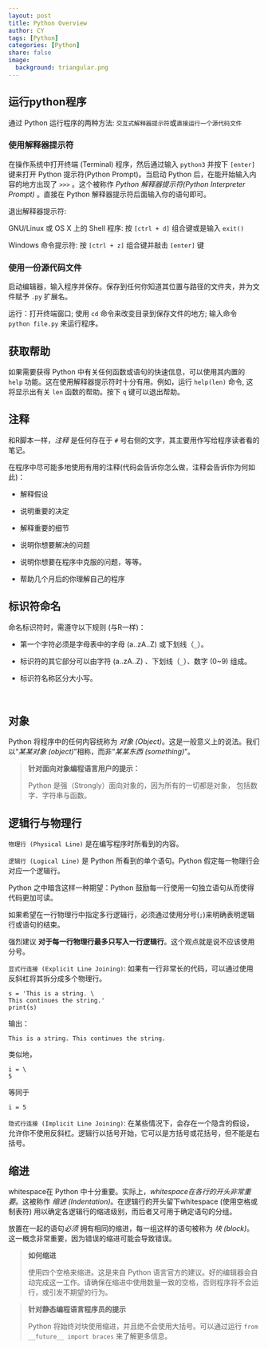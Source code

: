 ```yaml
---
layout: post
title: Python Overview
author: CY
tags: [Python]
categories: [Python]
share: false
image:
  background: triangular.png
---
```




## 运行python程序

通过 Python 运行程序的两种方法: `交互式解释器提示符`或`直接运行一个源代码文件`                                



### 使用解释器提示符

在操作系统中打开终端 (Terminal) 程序，然后通过输入 `python3` 并按下 `[enter]` 键来打开 Python 提示符(Python Prompt)。当启动 Python 后，在能开始输入内容的地方出现了 `>>>` 。这个被称作 *Python 解释器提示符(Python Interpreter Prompt)* 。直接在 Python 解释器提示符后面输入你的语句即可。                               

退出解释器提示符:                                     

GNU/Linux 或 OS X 上的 Shell 程序: 按 `[ctrl + d]` 组合键或是输入 `exit()`                      

Windows 命令提示符: 按 `[ctrl + z]` 组合键并敲击 `[enter]` 键                    



### 使用一份源代码文件      

启动编辑器，输入程序并保存。保存到任何你知道其位置与路径的文件夹，并为文件赋予 `.py` 扩展名。           

运行：打开终端窗口; 使用 `cd` 命令来改变目录到保存文件的地方; 输入命令 `python file.py` 来运行程序。            



## 获取帮助

如果需要获得 Python 中有关任何函数或语句的快速信息，可以使用其内置的 `help` 功能。这在使用解释器提示符时十分有用。例如，运行 `help(len)` 命令, 这将显示出有关 `len` 函数的帮助。按下 `q` 键可以退出帮助。



## 注释

和R脚本一样，*注释* 是任何存在于 `#` 号右侧的文字，其主要用作写给程序读者看的笔记。                  

在程序中尽可能多地使用有用的注释(代码会告诉你怎么做，注释会告诉你为何如此)：                    

- 解释假设                 

- 说明重要的决定                

- 解释重要的细节                

- 说明你想要解决的问题               

- 说明你想要在程序中克服的问题，等等。      

- 帮助几个月后的你理解自己的程序                             





## 标识符命名

命名标识符时，需遵守以下规则 (与R一样)：

- 第一个字符必须是字母表中的字母 (a..zA..Z) 或下划线（`_`）。
- 标识符的其它部分可以由字符 (a..zA..Z) 、下划线（`_`）、数字 (0~9) 组成。             
- 标识符名称区分大小写。            

  ​



## 对象

Python 将程序中的任何内容统称为 *对象 (Object)*。这是一般意义上的说法。我们以“*某某对象 (object)*”相称，而非“*某某东西 (something)*”。

> **针对面向对象编程语言用户的提示：**
>
> Python 是强（Strongly）面向对象的，因为所有的一切都是对象， 包括数字、字符串与函数。



## 逻辑行与物理行

`物理行 (Physical Line)` 是在编写程序时所看到的内容。                        

`逻辑行 (Logical Line)` 是 Python 所看到的单个语句。Python 假定每一物理行会对应一个逻辑行。

Python 之中暗含这样一种期望：Python 鼓励每一行使用一句独立语句从而使得代码更加可读。

如果希望在一行物理行中指定多行逻辑行，必须通过使用分号(`;`)来明确表明逻辑行或语句的结束。

强烈建议 **对于每一行物理行最多只写入一行逻辑行**。这个观点就是说不应该使用分号。



`显式行连接 (Explicit Line Joining)`: 如果有一行非常长的代码，可以通过使用反斜杠将其拆分成多个物理行。

```
s = 'This is a string. \
This continues the string.'
print(s)
```

输出：

```
This is a string. This continues the string.
```

类似地，

```
i = \
5

```

等同于

```
i = 5

```

`隐式行连接 (Implicit Line Joining)`: 在某些情况下，会存在一个隐含的假设，允许你不使用反斜杠。逻辑行以括号开始，它可以是方括号或花括号，但不能是右括号。   



## 缩进

whitespace在 Python 中十分重要。实际上，*whitespace在各行的开头非常重要*。这被称作 *缩进 (Indentation)*。在逻辑行的开头留下whitespace (使用空格或制表符) 用以确定各逻辑行的缩进级别，而后者又可用于确定语句的分组。

放置在一起的语句*必须* 拥有相同的缩进，每一组这样的语句被称为 *块 (block)*。这一概念非常重要，因为错误的缩进可能会导致错误。

> **如何缩进**
>
> 使用四个空格来缩进。这是来自 Python 语言官方的建议。好的编辑器会自动完成这一工作。请确保在缩进中使用数量一致的空格，否则程序将不会运行，或引发不期望的行为。

> **针对静态编程语言程序员的提示**
>
> Python 将始终对块使用缩进，并且绝不会使用大括号。可以通过运行 `from __future__ import braces` 来了解更多信息。